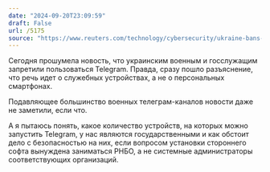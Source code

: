 ```yaml
---
date: "2024-09-20T23:09:59"
draft: False
url: /5175
source: "https://www.reuters.com/technology/cybersecurity/ukraine-bans-official-use-telegram-app-over-fears-russian-spying-2024-09-20/"
---
```


Сегодня прошумела новость, что украинским военным и госслужащим запретили пользоваться Telegram. Правда, сразу пошло разъяснение, что речь идет о служебных устройствах, а не о персональных смартфонах. 

Подавляющее большинство военных телеграм-каналов новости даже не заметили, если что. 

А я пытаюсь понять, какое количество устройств, на которых можно запустить Telegram, у нас являются государственными и как обстоит дело с безопасностью на них, если вопросом установки стороннего софта вынуждена заниматься РНБО, а не системные администраторы соответствующих организаций.
